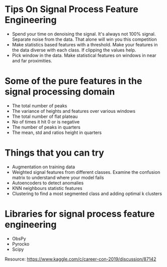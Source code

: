 # Tips On Signal Process Feature Engineering

- Spend your time on denoising the signal. It's always not 100% signal. Separate noise from the data. That alone will win you this competition
- Make statistics based features with a threshold. Make your features in the data diverse with each class. If clipping the values help.
- Pick window in the data. Make statistical features on windows in near and far proximities.

# Some of the pure features in the signal processing domain

- The total number of peaks
- The variance of heights and features over various windows
- The total number of flat plateau
- No of times it hit 0 or is negative
- The number of peaks in quarters
- The mean, std and ratios height in quarters

# Things that you can try

- Augmentation on training data
- Weighted signal features from different classes. Examine the confusion matrix to understand where your model fails
- Autoencoders to detect anomalies
- KNN neighbours statistic features
- Clustering to find a most segmented class and adding optimal k clusters

# Libraries for signal process feature engineering

- ObsPy
- Pyrocko
- Scipy


Resource: https://www.kaggle.com/c/career-con-2019/discussion/87142
